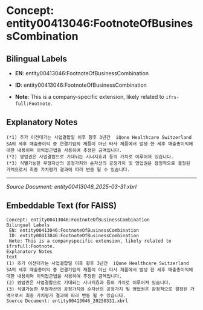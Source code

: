 # Concept: entity00413046:FootnoteOfBusinessCombination

## Bilingual Labels
- **EN**: entity00413046:FootnoteOfBusinessCombination

- **ID**: entity00413046:FootnoteOfBusinessCombination
- **Note**: This is a company-specific extension, likely related to `ifrs-full:Footnote`.

## Explanatory Notes
```text
(*1) 추가 이전대가는 사업결합일 이후 향후 3년간  iQone Healthcare Switzerland SA의 세후 매출총이익 중 연결기업의 제품이 아닌 타사 제품에서 발생 한 세후 매출총이익에 대한 내용이며 이익접근법을 사용하여 추정된 금액입니다.
(*2) 영업권은 사업결합으로 기대되는 시너지효과 등의 가치로 이루어져 있습니다.
(*3) 식별가능한 무형자산의 공정가치와 순자산의 공정가치 및 영업권은 잠정적으로 결정된 가액으로서 최종 가치평가 결과에 따라 변동 될 수 있습니다.
```

---
*Source Document: entity00413046_2025-03-31.xbrl*
## Embeddable Text (for FAISS)
```text
Concept: entity00413046:FootnoteOfBusinessCombination
Bilingual Labels
 EN: entity00413046:FootnoteOfBusinessCombination
 ID: entity00413046:FootnoteOfBusinessCombination
 Note: This is a companyspecific extension, likely related to ifrsfull:Footnote.
Explanatory Notes
text
(1) 추가 이전대가는 사업결합일 이후 향후 3년간  iQone Healthcare Switzerland SA의 세후 매출총이익 중 연결기업의 제품이 아닌 타사 제품에서 발생 한 세후 매출총이익에 대한 내용이며 이익접근법을 사용하여 추정된 금액입니다.
(2) 영업권은 사업결합으로 기대되는 시너지효과 등의 가치로 이루어져 있습니다.
(3) 식별가능한 무형자산의 공정가치와 순자산의 공정가치 및 영업권은 잠정적으로 결정된 가액으로서 최종 가치평가 결과에 따라 변동 될 수 있습니다.
Source Document: entity00413046_20250331.xbrl
```